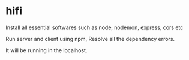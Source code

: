 # hifi
Install all essential softwares such as node, nodemon, express, cors etc

Run server and client using npm, Resolve all the dependency errors.

It will be running in the localhost. 
